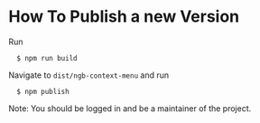 # How To Publish a new Version

Run 

      $ npm run build

Navigate to `dist/ngb-context-menu` and run

      $ npm publish


Note: You should be logged in and be a maintainer of the project.
